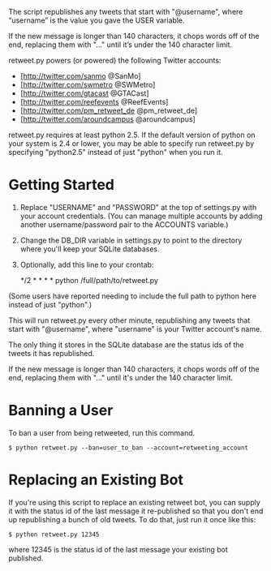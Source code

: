 The script republishes any tweets that start with "@username", where “username” is the value you gave the USER variable.

If the new message is longer than 140 characters, it chops words off of the end, replacing them with "..." until it’s under the 140 character limit.

retweet.py powers (or powered) the following Twitter accounts:

* [http://twitter.com/sanmo @SanMo]
* [http://twitter.com/swmetro @SWMetro]
* [http://twitter.com/gtacast @GTACast]
* [http://twitter.com/reefevents @ReefEvents]
* [http://twitter.com/pm_retweet_de @pm_retweet_de]
* [http://twitter.com/aroundcampus @aroundcampus]

retweet.py requires at least python 2.5.  If the default version of python on your system is 2.4 or lower, you may be able to specify run retweet.py by specifying "python2.5" instead of just "python" when you run it.

Getting Started
===============

1. Replace "USERNAME" and "PASSWORD" at the top of settings.py with your account credentials. (You can manage multiple accounts by adding another username/password pair to the ACCOUNTS variable.) 
1. Change the DB_DIR variable in settings.py to point to the directory where you'll keep your SQLite databases.
1. Optionally, add this line to your crontab:

	*/2 * * * * python /full/path/to/retweet.py

(Some users have reported needing to include the full path to python here instead of just "python".)

This will run retweet.py every other minute, republishing any tweets that start with "@username", where "username" is your Twitter account's name.

The only thing it stores in the SQLite database are the status ids of the tweets it has republished. 

If the new message is longer than 140 characters, it chops words off of the end, replacing them with "..." until it's under the 140 character limit.

Banning a User
==============

To ban a user from being retweeted, run this command.

	$ python retweet.py --ban=user_to_ban --account=retweeting_account

Replacing an Existing Bot
=========================

If you're using this script to replace an existing retweet bot, you can supply it with the status id of the last message it re-published so that you don't end up republishing a bunch of old tweets. To do that, just run it once like this:

	$ python retweet.py 12345

where 12345 is the status id of the last message your existing bot published.